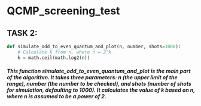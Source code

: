 # QCMP_screening_test

## TASK 2:

```python
def simulate_odd_to_even_quantum_and_plot(n, number, shots=1000):
    # Calculate k from n, where n = 2^k
    k = math.ceil(math.log2(n))
```

##### This function simulate_odd_to_even_quantum_and_plot is the main part of the algorithm. It takes three parameters: n (the upper limit of the range), number (the number to be checked), and shots (number of shots for simulation, defaulting to 1000). It calculates the value of k based on n, where n is assumed to be a power of 2.


